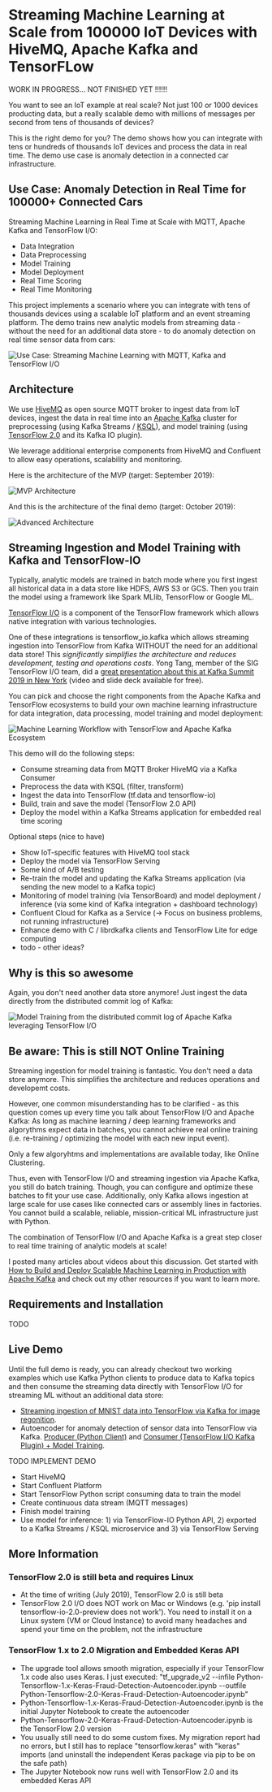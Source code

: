 # Streaming Machine Learning at Scale from 100000 IoT Devices with HiveMQ, Apache Kafka and TensorFLow

WORK IN PROGRESS... NOT FINISHED YET !!!!!!

You want to see an IoT example at real scale? Not just 100 or 1000 devices producting data, but a really scalable demo with millions of messages per second from tens of thousands of devices?

This is the right demo for you? The demo shows how you can integrate with tens or hundreds of thousands IoT devices and process the data in real time. The demo use case is anomaly detection in a connected car infrastructure.

## Use Case: Anomaly Detection in Real Time for 100000+ Connected Cars

Streaming Machine Learning in Real Time at Scale with MQTT, Apache Kafka and TensorFlow I/O:

- Data Integration
- Data Preprocessing
- Model Training
- Model Deployment
- Real Time Scoring
- Real Time Monitoring

This project implements a scenario where you can integrate with tens of thousands devices using a scalable IoT platform and an event streaming platform. The demo trains new analytic models from streaming data - without the need for an additional data store - to do anomaly detection on real time sensor data from cars:

![Use Case: Streaming Machine Learning with MQTT, Kafka and TensorFlow I/O](pictures/Use_Case_MQTT_HiveMQ_to_TensorFlow_via_Apache_Kafka_Streams_KSQL.png)

## Architecture

We use [HiveMQ](https://github.com/hivemq/hivemq-community-edition) as open source MQTT broker to ingest data from IoT devices, ingest the data in real time into an [Apache Kafka](https://github.com/) cluster for preprocessing (using Kafka Streams / [KSQL](https://github.com/confluentinc/ksql)), and model training (using [TensorFlow 2.0](https://www.tensorflow.org/) and its Kafka IO plugin). 

We leverage additional enterprise components from HiveMQ and Confluent to allow easy operations, scalability and monitoring.

Here is the architecture of the MVP (target: September 2019):

![MVP Architecture](pictures/MVP_Architecture_HiveMQ_Confluent_MQTT_Kafka_IoT_TensorFlow.png)

And this is the architecture of the final demo (target: October 2019):

![Advanced Architecture](pictures/Advanced_Architecture_HiveMQ_Confluent_MQTT_Kafka_IoT_TensorFlow.png)

## Streaming Ingestion and Model Training with Kafka and TensorFlow-IO

Typically, analytic models are trained in batch mode where you first ingest all historical data in a data store like HDFS, AWS S3 or GCS. Then you train the model using a framework like Spark MLlib, TensorFlow or Google ML.

[TensorFlow I/O](https://github.com/tensorflow/io) is a component of the TensorFlow framework which allows native integration with various technologies.

One of these integrations is tensorflow_io.kafka which allows streaming ingestion into TensorFlow from Kafka WITHOUT the need for an additional data store! This *significantly simplifies the architecture  and reduces development, testing and operations costs*.
Yong Tang, member of the SIG TensorFlow I/O team, did a [great presentation about this at Kafka Summit 2019 in New York](https://www.confluent.io/kafka-summit-ny19/real-time-streaming-with-kafka-and-tensorflow) (video and slide deck available for free).

You can pick and choose the right components from the Apache Kafka and TensorFlow ecosystems to build your own machine learning infrastructure for data integration, data processing, model training and model deployment:

![Machine Learning Workflow with TensorFlow and Apache Kafka Ecosystem](pictures/TensorFlow_Apache_Kafka_Streaming_Workflow.png)

This demo will do the following steps:

- Consume streaming data from MQTT Broker HiveMQ via a Kafka Consumer
- Preprocess the data with KSQL (filter, transform)
- Ingest the data into TensorFlow  (tf.data and tensorflow-io)
- Build, train and save the model  (TensorFlow 2.0 API)
- Deploy the model within a Kafka Streams application for embedded real time scoring

Optional steps (nice to have)

- Show IoT-specific features with HiveMQ tool stack
- Deploy the model via TensorFlow Serving
- Some kind of A/B testing
- Re-train the model and updating the Kafka Streams application (via sending the new model to a Kafka topic)
- Monitoring of model training (via TensorBoard) and model deployment / inference (via some kind of Kafka integration + dashboard technology)
- Confluent Cloud for Kafka as a Service (-> Focus on business problems, not running infrastructure)
- Enhance demo with C / librdkafka clients and TensorFlow Lite for edge computing
- todo - other ideas?

## Why is this so awesome

Again, you don't need another data store anymore! Just ingest the data directly from the distributed commit log of Kafka:

![Model Training from the distributed commit log of Apache Kafka leveraging TensorFlow I/O](pictures/Kafka_Commit_Log_Model_Training_with_TensorFlow_IO.png)

## Be aware: This is still NOT Online Training

Streaming ingestion for model training is fantastic. You don't need a data store anymore. This simplifies the architecture and reduces operations and developemt costs.

However, one common misunderstanding has to be clarified - as this question comes up every time you talk about TensorFlow I/O and Apache Kafka: As long as machine learning / deep learning frameworks and algorythms expect data in batches, you cannot achieve real online training (i.e. re-training / optimizing the model with each new input event).

Only a few algoryhtms and implementations are available today, like Online Clustering.

Thus, even with TensorFlow I/O and streaming ingestion via Apache Kafka, you still do batch training. Though, you can configure and optimize these batches to fit your use case. Additionally, only Kafka allows ingestion at large scale for use cases like connected cars or assembly lines in factories. You cannot build a scalable, reliable, mission-critical ML infrastructure just with Python.

The combination of TensorFlow I/O and Apache Kafka is a great step closer to real time training of analytic models at scale!

I posted many articles about videos about this discussion. Get started with [How to Build and Deploy Scalable Machine Learning in Production with Apache Kafka](https://www.confluent.io/blog/build-deploy-scalable-machine-learning-production-apache-kafka/) and check out my other resources if you want to learn more.

## Requirements and Installation

TODO

## Live Demo

Until the full demo is ready, you can already checkout two working examples which use Kafka Python clients to produce data to Kafka topics and then consume the streaming data directly with TensorFlow I/O for streaming ML without an additional data store:

- [Streaming ingestion of MNIST data into TensorFlow via Kafka for image regonition](confluent-tensorflow-io-kafka.py).
- Autoencoder for anomaly detection of sensor data into TensorFlow via Kafka. [Producer (Python Client)](https://github.com/kaiwaehner/hivemq-mqtt-tensorflow-kafka-realtime-iot-machine-learning-training-inference/blob/master/python-scripts/autoencoder-anomaly-detection/Sensor-Kafka-Producer-From-CSV.py) and [Consumer (TensorFlow I/O Kafka Plugin) + Model Training](https://github.com/kaiwaehner/hivemq-mqtt-tensorflow-kafka-realtime-iot-machine-learning-training-inference/blob/master/python-scripts/autoencoder-anomaly-detection/Sensor-Kafka-Consumer-and-TensorFlow-Model-Training.py).

TODO IMPLEMENT DEMO

- Start HiveMQ
- Start Confluent Platform
- Start TensorFlow Python script consuming data to train the model
- Create continuous data stream (MQTT messages)
- Finish model training
- Use model for inference: 1) via TensorFlow-IO Python API, 2) exported to a Kafka Streams / KSQL microservice and 3) via TensorFlow Serving

## More Information

### TensorFlow 2.0 is still beta and requires Linux

- At the time of writing (July 2019), TensorFlow 2.0 is still beta
- TensorFlow 2.0 I/O does NOT work on Mac or Windows (e.g. 'pip install tensorflow-io-2.0-preview does not work'). You need to install it on a Linux system (VM or Cloud Instance) to avoid many headaches and spend your time on the problem, not the infrastructure

### TensorFlow 1.x to 2.0 Migration and Embedded Keras API

- The upgrade tool allows smooth migration, especially if your TensorFlow 1.x code also uses Keras. I just executed: "tf_upgrade_v2 --infile Python-Tensorflow-1.x-Keras-Fraud-Detection-Autoencoder.ipynb --outfile Python-Tensorflow-2.0-Keras-Fraud-Detection-Autoencoder.ipynb"
- Python-Tensorflow-1.x-Keras-Fraud-Detection-Autoencoder.ipynb is the initial Jupyter Notebook to create the autoencoder
- Python-Tensorflow-2.0-Keras-Fraud-Detection-Autoencoder.ipynb is the TensorFlow 2.0 version
- You usually still need to do some custom fixes. My migration report had no errors, but I still has to replace "tensorflow.keras" with "keras" imports (and uninstall the independent Keras package via pip to be on the safe path)
- The Jupyter Notebook now runs well with TensorFlow 2.0 and its embedded Keras API